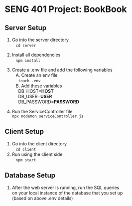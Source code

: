 # SENG 401 Project: BookBook

## Server Setup

1. Go into the server directory\
   &nbsp;&nbsp;&nbsp;`cd server`
2. Install all dependencies\
   &nbsp;&nbsp;&nbsp;`npm install`
3. Create a .env file and add the following variables\
   &nbsp;&nbsp;&nbsp;A. Create an env file\
    &nbsp;&nbsp;&nbsp;&nbsp;&nbsp;`touch .env`\
    &nbsp;&nbsp;&nbsp;B. Add these variables\
   &nbsp;&nbsp;&nbsp;&nbsp;&nbsp;DB_HOST=**HOST**\
   &nbsp;&nbsp;&nbsp;&nbsp;&nbsp;DB_USER=**USER**\
   &nbsp;&nbsp;&nbsp;&nbsp;&nbsp;DB_PASSWORD=**PASSWORD**

4. Run the ServiceController file\
   `npx nodemon serviceController.js`

## Client Setup

1. Go into the client directory\
   &nbsp;&nbsp;&nbsp;`cd client`
2. Run using the client side\
   &nbsp;&nbsp;&nbsp;`npm start`


## Database Setup 

1. After the web server is running, run the SQL queries\
   on your local instance of the database that you set up\
   (based on above .env details)
